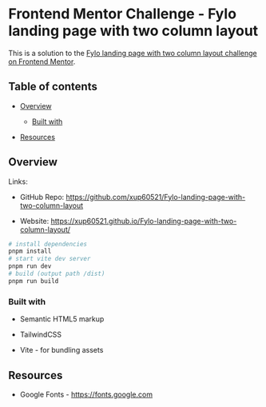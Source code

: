 # **Frontend Mentor Challenge - Fylo landing page with two column layout**

This is a solution to the [Fylo landing page with two column layout challenge on Frontend Mentor](https://www.frontendmentor.io/challenges/fylo-landing-page-with-two-column-layout-5ca5ef041e82137ec91a50f5 "https://www.frontendmentor.io/challenges/fylo-landing-page-with-two-column-layout-5ca5ef041e82137ec91a50f5").

## Table of contents

- [Overview](#overview)

   - [Built with](#built-with)

- [Resources](#resources)

## Overview

Links:

- GitHub Repo: <https://github.com/xup60521/Fylo-landing-page-with-two-column-layout>

- Website: <https://xup60521.github.io/Fylo-landing-page-with-two-column-layout/>

```bash
# install dependencies
pnpm install
# start vite dev server
pnpm run dev
# build (output path /dist)
pnpm run build
```

### Built with

- Semantic HTML5 markup

- TailwindCSS

- Vite - for bundling assets

## Resources

- Google Fonts - <https://fonts.google.com>